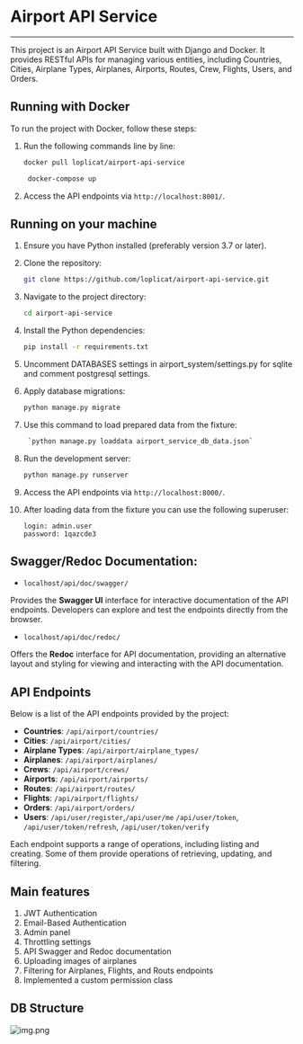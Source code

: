 # Airport API Service

___
This project is an Airport API Service built with Django and Docker. It provides RESTful APIs for managing various
entities, including Countries, Cities, Airplane Types, Airplanes, Airports, Routes, Crew, Flights, Users, and Orders.

## Running with Docker

To run the project with Docker, follow these steps:

1. Run the following commands line by line:

    ```bash
    docker pull loplicat/airport-api-service
    ```
   ```bash
    docker-compose up
    ```

2. Access the API endpoints via `http://localhost:8001/`.

## Running on your machine

1. Ensure you have Python installed (preferably version 3.7 or later).

2. Clone the repository:

    ```bash
    git clone https://github.com/loplicat/airport-api-service.git
    ```

3. Navigate to the project directory:

    ```bash
    cd airport-api-service
    ```

4. Install the Python dependencies:

    ```bash
    pip install -r requirements.txt
    ```

5. Uncomment DATABASES settings in airport_system/settings.py for sqlite and comment postgresql settings.

6. Apply database migrations:

    ```bash
    python manage.py migrate
    ```

7. Use this command to load prepared data from the fixture:

   ```bash
    `python manage.py loaddata airport_service_db_data.json`
    ```
8. Run the development server:

    ```bash
    python manage.py runserver
    ```

9. Access the API endpoints via `http://localhost:8000/`.

10. After loading data from the fixture you can use the following superuser:

    ```
    login: admin.user
    password: 1qazcde3
    ```

## Swagger/Redoc Documentation:

- `localhost/api/doc/swagger/`

Provides the **Swagger UI** interface for interactive documentation of the API endpoints. Developers can explore and test the endpoints directly from the browser.

- `localhost/api/doc/redoc/`

Offers the **Redoc** interface for API documentation, providing an alternative layout and styling for viewing and interacting with the API documentation.

## API Endpoints

Below is a list of the API endpoints provided by the project:

- **Countries**: `/api/airport/countries/`
- **Cities**: `/api/airport/cities/`
- **Airplane Types**: `/api/airport/airplane_types/`
- **Airplanes**: `/api/airport/airplanes/`
- **Crews**: `/api/airport/crews/`
- **Airports**: `/api/airport/airports/`
- **Routes**: `/api/airport/routes/`
- **Flights**: `/api/airport/flights/`
- **Orders**: `/api/airport/orders/`
- **Users**: `/api/user/register`,`/api/user/me` `/api/user/token`, `/api/user/token/refresh`, `/api/user/token/verify`

Each endpoint supports a range of operations, including listing and creating. Some of them provide operations of retrieving, updating, and filtering.


## Main features
1. JWT Authentication
2. Email-Based Authentication
3. Admin panel
4. Throttling settings
5. API Swagger and Redoc documentation
6. Uploading images of airplanes
7. Filtering for Airplanes, Flights, and Routs endpoints
8. Implemented a custom permission class


## DB Structure

![img.png](db_structure.png)
